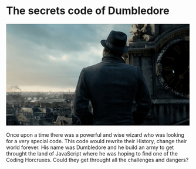 # The secrets code of Dumbledore

![picture](./Albus.jpg)

Once upon a time there was a powerful and wise wizard who was looking for a very special code. This code would rewrite their History, change their world forever. His name was Dumbledore and he build an army to get throught the land of JavaScript where he was hoping to find one of the Coding Horcruxes. Could they get throught all the challenges and dangers?
